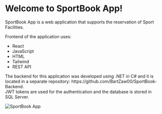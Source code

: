 <h1>Welcome to SportBook App!</h1>
<p>SportBook App is a web application that supports the reservation of Sport Facilities.</p>
<p>Frontend of the application uses:</p>
<ul>
  <li>React</li>
  <li>JavaScript</li>
  <li>HTML</li>
  <li>Tailwind</li>
  <li>REST API</li>
</ul>
<p>The backend for this application was developed using .NET in C# and it is located in a separate repository: https://github.com/BartZaw00/SportBook-Backend.<br/>
JWT tokens are used for the authentication and the database is stored in SQL Server.</p>
<img src="https://res.cloudinary.com/dbkm7uvzx/image/upload/v1681755144/react_1_daegnv.png" alt="SportBook App">
